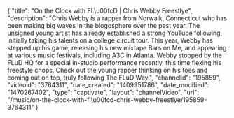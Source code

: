 {
    "title": "On the Clock with FL\u00fcD | Chris Webby Freestlye",
    "description": "Chris Webby is a rapper from Norwalk, Connecticut who has been making big waves in the blogosphere over the past year. The unsigned young artist has already established a strong YouTube following, initially taking his talents on a college circuit tour. This year, Webby has stepped up his game, releasing his new mixtape Bars on Me, and appearing at various music festivals, including A3C in Atlanta. Webby stopped by the FLuD HQ for a special in-studio performance recently, this time flexing his freestyle chops. Check out the young rapper thinking on his toes and coming out on top, truly following The FLuD Way.",
    "channelid": "195859",
    "videoid": "3764311",
    "date_created": "1409951786",
    "date_modified": "1470267402",
    "type": "captivate",
    "layout": "channelVideo",
    "url": "\/music\/on-the-clock-with-fl\u00fcd-chris-webby-freestlye\/195859-3764311"
}